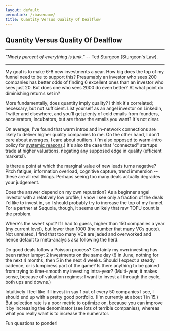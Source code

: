 ```yaml
---
layout: default
permalink: /:basename/
title: Quantity Versus Quality Of Dealflow
---
```


## Quantity Versus Quality Of Dealflow

----
*"Ninety percent of everything is junk."* -- Ted Sturgeon (Sturgeon's Law).

----

My goal is to make 6-8 new investments a year.  How big does the top of my funnel need to be to support this?  Presumably an investor who sees 200 companies has better odds of finding 6 excellent ones than an investor who sees just 20.  But does one who sees 2000 do even better?  At what point do diminishing returns set in?  

More fundamentally, does quantity imply quality?  I think it's correlated; necessary, but not sufficient.  List yourself as an angel investor on LinkedIn, Twitter and elsewhere, and you'll get plenty of cold emails from founders, accelerators, incubators, but are those the emails you want?  It's not clear.

On average, I've found that warm intros and in-network connections are likely to deliver higher quality companies to me.  On the other hand, I don't care about averages, I care about outliers.  (I'm also opposed to warm-intro policy for [systemic reasons](https://medium.com/@DelJohnsonVC/ban-warm-introductions-1e69169d57ba).)  It's also the case that "connected" startups trade at higher valuations, negating any supposed edge in quality (efficient markets!).

Is there a point at which the marginal value of new leads turns negative?  Pitch fatigue, information overload, cognitive capture, trend immersion -- these are all real things.   Perhaps seeing too many deals actually degrades your judgement.  

Does the answer depend on my own reputation?  As a beginner angel investor with a relatively low profile, I know I see only a fraction of the deals I'd like to invest in, so I should probably try to increase the top of my funnel.  For a partner at Sequoia, though, it seems unlikely that raw TOFU count is the problem.

Where's the sweet spot?  If I had to guess, higher than 150 companies a year (my current level), but lower than 1000 (the number that many VCs quote).  Not unrelated, I find that too many VCs are jaded and overworked and hence default to meta-analysis aka following the herd.

Do good deals follow a Poisson process?  Certainly my own investing has been rather lumpy: 2 investments on the same day (!) in June, nothing for the next 4 months, then 5 in the next 4 weeks.  Should I expect a steady cadence, or is lumpiness part of the game?  Is there anything to be gained from trying to time-smooth my investing intra-year?  (Multi-year, it makes sense, because of valuation regimes: I want to invest all through the cycle, both ups and downs.)

Intuitively I feel like if I invest in say 1 out of every 50 companies I see, I should end up with a pretty good portfolio.  (I'm currently at about 1 in 15.)  But selection rate is a poor metric to optimize on, because you can improve it by increasing the denominator (see lots of terrible companies), whereas what you really want is to increase the numerator.

Fun questions to ponder!

<br/>
<br/>